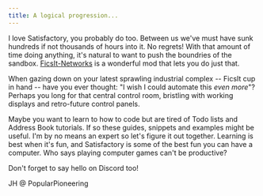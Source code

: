 ```yaml
---
title: A logical progression...
---
```


I love Satisfactory, you probably do too. Between us we've must have sunk hundreds if not thousands of hours into it. No regrets! With that amount of time doing anything, it's natural to want to push the boundries of the sandbox. [FicsIt-Networks](https://ficsit.app/mod/FicsItNetworks) is a wonderful mod that lets you do just that. 

When gazing down on your latest sprawling industrial complex -- FicsIt cup in hand -- have you ever thought: "I wish I could automate this *even more*"? Perhaps you long for that central control room, bristling with working displays and retro-future control panels.

Maybe you want to learn to how to code but are tired of Todo lists and Address Book tutorials. If so these guides, snippets and examples might be useful. I'm by no means an expert so let's figure it out together. Learning is best when it's fun, and Satisfactory is some of the best fun you can have a computer. Who says playing computer games can't be productive? 

Don't forget to say hello on Discord too! 

JH @ PopularPioneering
